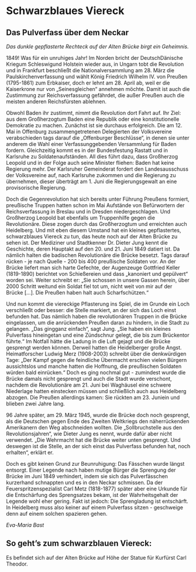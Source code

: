 # Schwarzblaues Viereck

## Das Pulverfass über dem Neckar

*Das dunkle gepflasterte Rechteck auf der Alten Brücke birgt ein Geheimnis.*

1849! Was für ein unruhiges Jahr! Im Norden bricht der DeutschDänische Kriegum Schleswigund Holstein wieder aus, in Ungarn tobt die Revolution und in Frankfurt beschließt die Nationalversammlung am 28. März die Paulskirchenverfassung und wählt König Friedrich Wilhelm IV. von Preußen (1795-1861) zum Erbkaiser, doch er lehnt am 28. April ab, weil er die Kaiserkrone nur von „Seinesgleichen“ annehmen möchte. Damit ist auch die Zustimmung zur Reichsverfassung gefährdet, die außer Preußen auch die meisten anderen Reichsfürsten ablehnen.

Obwohl Baden ihr zustimmt, nimmt die Revolution dort Fahrt auf. Ihr Ziel: aus dem Großherzogtum Baden eine Republik oder eine konstitutionelle Demokratie zu machen. Zunächst ist sie durchaus erfolgreich. Die am 12. Mai in Offenburg zusammengetretenen Delegierten der Volksvereine verabschieden tags darauf die „Offenburger Beschlüsse“, in denen sie unter anderem die Wahl einer Verfassunggebenden Versammlung für Baden fordern. Gleichzeitig kommt es in der Bundesfestung Rastatt und in Karlsruhe zu Soldatenaufständen. All dies führt dazu, dass Großherzog Leopold und in der Folge auch seine Minister fliehen: Baden hat keine Regierung mehr. Der Karlsruher Gemeinderat fordert den Landesausschuss der Volksvereine auf, nach Karlsruhe zukommen und die Regierung zu übernehmen, dieser überträgt am 1. Juni die Regierungsgewalt an eine provisorische Regierung.

Doch die Gegenrevolution hat sich bereits unter Führung Preußens formiert, preußische Truppen hatten schon im Mai Aufstände von Befürwortern der Reichsverfassung in Breslau und in Dresden niedergeschlagen. Und Großherzog Leopold bat ebenfalls um Truppenhilfe gegen die Revolutionäre. Diese zogen durch das Großherzogtum und erreichten auch Heidelberg. Und mit eben diesem Umstand hat ein kleines gepflastertes, schwarzblaues Viereck zu tun, das heute noch auf der Alten Brücke zu sehen ist. Der Mediziner und Stadtkenner Dr. Dieter Jung kennt die Geschichte, deren Hauptakt auf den 20. und 21. Juni 1849 datiert ist. Da nämlich halten die badischen Revolutionäre die Brücke besetzt. Tags darauf rücken - je nach Quelle - 200 bis 400 preußische Soldaten vor. An der Brücke liefert man sich harte Gefechte, der Augenzeuge Gottfried Keller (1819-1890) berichtet von Schießereien und dass „kanoniert und gepülvert“ worden sei. Weiter schreibt er: „Sie schossen in unsere Gassen herein, über 2000 Schritt weitund ein Soldat fiel tot um, nicht weit von mir auf der Brücke [...]. Die Preußen haben halt auch Scharfschützen.“

Und nun kommt die viereckige Pflasterung ins Spiel, die im Grunde ein Loch verschließt oder besser: die Stelle markiert, an der sich das Loch einst befunden hat. Das nämlich haben die revolutionären Truppen in die Brücke eingelassen, um die anrückenden Preußen daran zu hindern, in die Stadt zu gelangen. „Das gingganz einfach“, sagt Jung. „Sie haben ein kleines Pulverfass hineingetan und eine Zündschnur gelegt, die bis zum Brückentor führte.“ Im Notfall hätte die Ladung in die Luft gejagt und die Brücke gesprengt werden können. Derweil hatten die Heidelberger große Angst. Heimatforscher Ludwig Merz (1908-2003) schreibt über die denkwürdigen Tage: „Der Kampf gegen die feindliche Übermacht erschien vielen Bürgern aussichtslos und manche hatten die Hoffnung, die preußischen Soldaten würden bald einrücken.“ Doch es ging nochmal gut - zumindest wurde die Brücke damals nicht gesprengt und auch die Stadt wurde verschont, nachdem die Revolutionäre am 21. Juni bei Waghäusel eine schwere Niederlage hatten einstecken müssen und schließlich auch aus Heidelberg abzogen. Die Preußen allerdings kamen: Sie rückten am 23. Juniein und blieben zwei Jahre lang.

96 Jahre später, am 29. März 1945, wurde die Brücke doch noch gesprengt, als die Deutschen gegen Ende des Zweiten Weltkriegs den näherrückenden Amerikanern den Weg abschneiden wollten. Die „Sollbruchstelle aus den Revolutionsjahren“, wie Dieter Jung es nennt, wurde dafür aber nicht verwendet. „Die Wehrmacht hat die Brücke weiter unten gesprengt. Und
deswegen ist die Stelle, an der sich einst das Pulverfass befunden hat, noch erhalten“, erklärt er.

Doch es gibt keinen Grund zur Beunruhigung: Das Fässchen wurde längst entsorgt. Einer Legende nach haben mutige Bürger die Sprengung der Brücke im Juni 1849 verhindert, indem sie sich das Pulverfässchen kurzerhand schnappten und es in den Neckar schmissen. Da der Feuerspritzenspezialist Carl Metz (1818-1877) später aber eine Urkunde für die Entschärfung des Sprengsatzes bekam, ist der Wahrheitsgehalt der Legende wohl eher gering. Fakt ist jedoch: Die Sprengladung ist entschärft. In Heidelberg muss also keiner auf einem Pulverfass sitzen - geschweige denn auf einem solchen spazieren gehen. 

*Eva-Maria Bast* 

## So geht’s zum schwarzblauen Viereck:

Es befindet sich auf der Alten Brücke auf Höhe der Statue für Kurfürst Carl Theodor. 